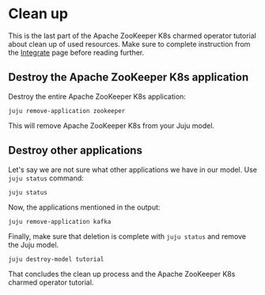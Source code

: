 # Clean up

This is the last part of the Apache ZooKeeper K8s charmed operator tutorial about clean up of used resources. Make sure to complete instruction from the [Integrate](integrate) page before reading further.

## Destroy the Apache ZooKeeper K8s application

Destroy the entire Apache ZooKeeper K8s application:

```
juju remove-application zookeeper
```

This will remove Apache ZooKeeper K8s from your Juju model.

## Destroy other applications

Let's say we are not sure what other applications we have in our model. 
Use `juju status` command:

```
juju status
```

Now, the applications mentioned in the output:

```
juju remove-application kafka
```

Finally, make sure that deletion is complete with `juju status` and remove the Juju model.

```
juju destroy-model tutorial
```

That concludes the clean up process and the Apache ZooKeeper K8s charmed operator tutorial.
